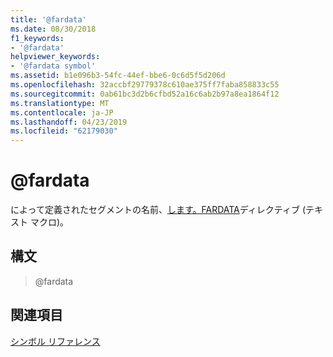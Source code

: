 ```yaml
---
title: '@fardata'
ms.date: 08/30/2018
f1_keywords:
- '@fardata'
helpviewer_keywords:
- '@fardata symbol'
ms.assetid: b1e096b3-54fc-44ef-bbe6-0c6d5f5d206d
ms.openlocfilehash: 32accbf29779378c610ae375ff7faba858833c55
ms.sourcegitcommit: 0ab61bc3d2b6cfbd52a16c6ab2b97a8ea1864f12
ms.translationtype: MT
ms.contentlocale: ja-JP
ms.lasthandoff: 04/23/2019
ms.locfileid: "62179030"
---
```

# <a name="fardata"></a>@fardata

によって定義されたセグメントの名前、[します。FARDATA](../../assembler/masm/dot-fardata.md)ディレクティブ (テキスト マクロ)。

## <a name="syntax"></a>構文

> @fardata

## <a name="see-also"></a>関連項目

[シンボル リファレンス](../../assembler/masm/symbols-reference.md)<br/>